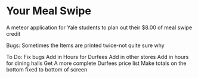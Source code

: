 Your Meal Swipe
===

A meteor application for Yale students to plan out their $8.00 of meal swipe credit

Bugs:
Sometimes the Items are printed twice-not quite sure why

To Do:
Fix bugs
Add in Hours for Durfees
Add in other stores
Add in hours for dining halls
Get A more complete Durfees price list
Make totals on the bottom fixed to bottom of screen 
